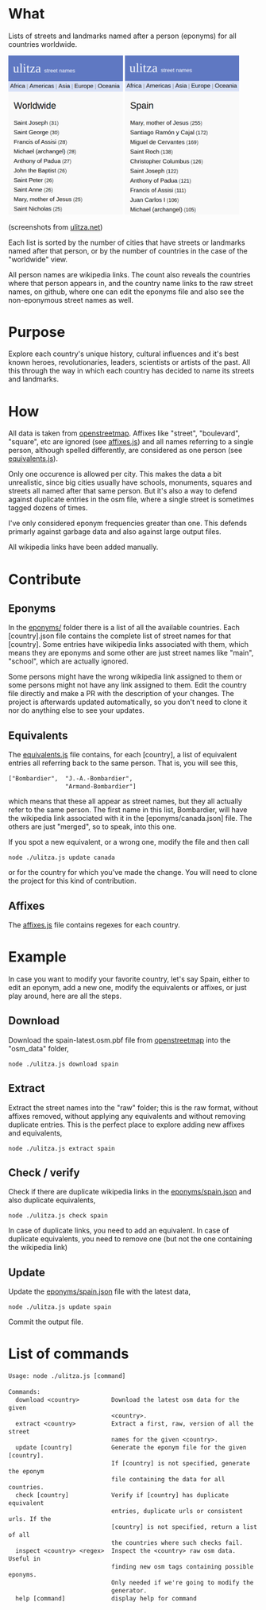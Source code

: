 # What

Lists of streets and landmarks named after a person (eponyms) for all countries
worldwide.

<p float="left">
  <img src="./screenshots/worldwide.png" width="231" />
  <img src="./screenshots/spain.png" width="230" />
</p>

(screenshots from [ulitza.net](https://ulitza.net))

Each list is sorted by the number of cities that have streets or landmarks named
after that person, or by the number of countries in the case of the "worldwide"
view.

All person names are wikipedia links. The count also reveals the countries where
that person appears in, and the country name links to the raw street names, on
github, where one can edit the eponyms file and also see the non-eponymous
street names as well.

# Purpose

Explore each country's unique history, cultural influences and it's best known
heroes, revolutionaries, leaders, scientists or artists of the past. All this
through the way in which each country has decided to name its streets and
landmarks.

# How

All data is taken from
[openstreetmap](http://download.geofabrik.de/index.html). Affixes like "street",
"boulevard", "square", etc are ignored (see [affixes.js](affixes.js))
and all names referring to a single person, although spelled differently, are
considered as one person (see [equivalents.js](equivalents.js)).

Only one occurence is allowed per city. This makes the data a bit unrealistic,
since big cities usually have schools, monuments, squares and streets all named
after that same person. But it's also a way to defend against duplicate entries
in the osm file, where a single street is sometimes tagged dozens of times.

I've only considered eponym frequencies greater than one. This defends primarly
against garbage data and also against large output files.

All wikipedia links have been added manually.

# Contribute

## Eponyms
In the [eponyms/](eponyms/) folder there is a list of all the available
countries. Each [country].json file contains the complete list of street names
for that [country]. Some entries have wikipedia links associated with them,
which means they are eponyms and some other are just street names like "main",
"school", which are actually ignored.

Some persons might have the wrong wikipedia link assigned to them or some
persons might not have any link assigned to them. Edit the country file directly
and make a PR with the description of your changes. The project is afterwards
updated automatically, so you don't need to clone it nor do anything else to see
your updates.

## Equivalents
The [equivalents.js](equivalents.js) file contains, for each [country], a list
of equivalent entries all referring back to the same person. That is, you will
see this,

```
["Bombardier",  "J.-A.-Bombardier",
                "Armand-Bombardier"]
```

which means that these all appear as street names, but they all actually refer
to the same person. The first name in this list, Bombardier, will have the
wikipedia link associated with it in the [eponyms/canada.json] file. The others
are just "merged", so to speak, into this one. 

If you spot a new equivalent, or a wrong one, modify the file and then call

```
node ./ulitza.js update canada
```

or for the country for which you've made the change. You will need to clone
the project for this kind of contribution.

## Affixes
The [affixes.js](affixes.js) file contains regexes for each country. 


# Example

In case you want to modify your favorite country, let's say Spain, either to
edit an eponym, add a new one, modify the equivalents or affixes, or just play
around, here are all the steps.

## Download

Download the spain-latest.osm.pbf file from
[openstreetmap](http://download.geofabrik.de/index.html) into the "osm_data" folder,
```
node ./ulitza.js download spain
```

## Extract

Extract the street names into the "raw" folder; this is the raw format, without
affixes removed, without applying any equivalents and without removing duplicate
entries. This is the perfect place to explore adding new affixes and equivalents,
```
node ./ulitza.js extract spain
```

## Check / verify

Check if there are duplicate wikipedia links in the
[eponyms/spain.json](eponyms/spain.json) and also duplicate equivalents,

```
node ./ulitza.js check spain
```

In case of duplicate links, you need to add an equivalent. In case of duplicate
equivalents, you need to remove one (but not the one containing the wikipedia
link)

## Update

Update the [eponyms/spain.json](eponyms/spain.json) file with the latest data,
```
node ./ulitza.js update spain
```

Commit the output file.

# List of commands

```
Usage: node ./ulitza.js [command]

Commands:
  download <country>         Download the latest osm data for the given
                             <country>.
  extract <country>          Extract a first, raw, version of all the street
                             names for the given <country>.
  update [country]           Generate the eponym file for the given [country].
                             If [country] is not specified, generate the eponym
                             file containing the data for all countries.
  check [country]            Verify if [country] has duplicate equivalent
                             entries, duplicate urls or consistent urls. If the
                             [country] is not specified, return a list of all
                             the countries where such checks fail.
  inspect <country> <regex>  Inspect the <country> raw osm data. Useful in
                             finding new osm tags containing possible eponyms.
                             Only needed if we're going to modify the
                             generator.
  help [command]             display help for command
```
